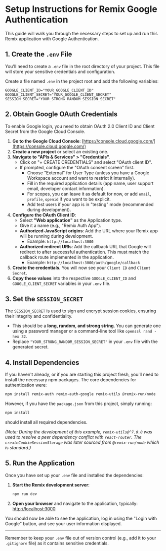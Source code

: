 # Setup Instructions for Remix Google Authentication

This guide will walk you through the necessary steps to set up and run this Remix application with Google Authentication.

## 1. Create the `.env` File

You'll need to create a `.env` file in the root directory of your project. This file will store your sensitive credentials and configuration.

Create a file named `.env` in the project root and add the following variables:

```
GOOGLE_CLIENT_ID="YOUR_GOOGLE_CLIENT_ID"
GOOGLE_CLIENT_SECRET="YOUR_GOOGLE_CLIENT_SECRET"
SESSION_SECRET="YOUR_STRONG_RANDOM_SESSION_SECRET"
```

## 2. Obtain Google OAuth Credentials

To enable Google login, you need to obtain OAuth 2.0 Client ID and Client Secret from the Google Cloud Console.

1.  **Go to the Google Cloud Console**: [https://console.cloud.google.com/](https://console.cloud.google.com/)
2.  **Create a new project** or select an existing one.
3.  **Navigate to "APIs & Services" > "Credentials"**.
    *   Click on "+ CREATE CREDENTIALS" and select "OAuth client ID".
    *   If prompted, configure the "OAuth consent screen" first.
        *   Choose "External" for User Type (unless you have a Google Workspace account and want to restrict it internally).
        *   Fill in the required application details (app name, user support email, developer contact information).
        *   For scopes, you can leave it as default for now, or add `email`, `profile`, `openid` if you want to be explicit.
        *   Add test users if your app is in "testing" mode (recommended during development).
4.  **Configure the OAuth Client ID**:
    *   Select **"Web application"** as the Application type.
    *   Give it a name (e.g., "Remix Auth App").
    *   **Authorized JavaScript origins**: Add the URL where your Remix app will be running during development.
        *   Example: `http://localhost:3000`
    *   **Authorized redirect URIs**: Add the callback URL that Google will redirect to after successful authentication. This must match the callback route implemented in the application.
        *   Example: `http://localhost:3000/auth/google/callback`
5.  **Create the credentials**. You will now see your `Client ID` and `Client Secret`.
6.  **Copy these values** into the respective `GOOGLE_CLIENT_ID` and `GOOGLE_CLIENT_SECRET` variables in your `.env` file.

## 3. Set the `SESSION_SECRET`

The `SESSION_SECRET` is used to sign and encrypt session cookies, ensuring their integrity and confidentiality.

*   This should be a **long, random, and strong string**. You can generate one using a password manager or a command-line tool like `openssl rand -hex 32`.
*   Replace `"YOUR_STRONG_RANDOM_SESSION_SECRET"` in your `.env` file with the generated secret.

## 4. Install Dependencies

If you haven't already, or if you are starting this project fresh, you'll need to install the necessary npm packages. The core dependencies for authentication were:

```bash
npm install remix-auth remix-auth-google remix-utils @remix-run/node
```
However, if you have the `package.json` from this project, simply running:
```bash
npm install
```
should install all required dependencies.

*(Note: During the development of this example, `remix-utils@^7.0.0` was used to resolve a peer dependency conflict with `react-router`. The `createCookieSessionStorage` was later sourced from `@remix-run/node` which is standard.)*

## 5. Run the Application

Once you have set up your `.env` file and installed the dependencies:

1.  **Start the Remix development server**:
    ```bash
    npm run dev
    ```
2.  **Open your browser** and navigate to the application, typically:
    [http://localhost:3000](http://localhost:3000)

You should now be able to see the application, log in using the "Login with Google" button, and see your user information displayed.

---

Remember to keep your `.env` file out of version control (e.g., add it to your `.gitignore` file) as it contains sensitive credentials.
